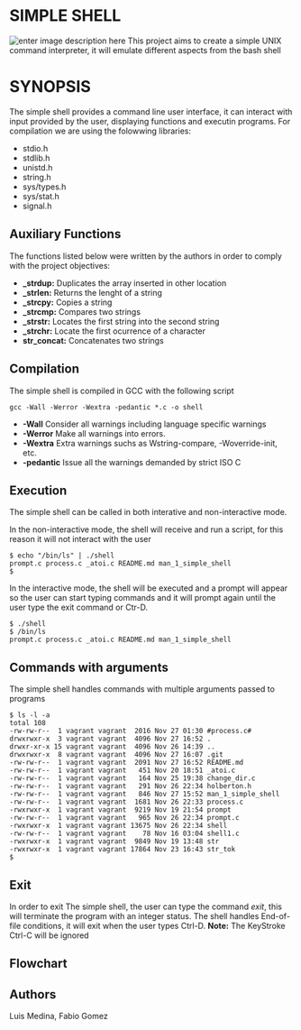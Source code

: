 # SIMPLE SHELL
![enter image description here](https://cdn.pixabay.com/photo/2013/07/13/13/41/bash-161382_960_720.png)
This project aims to create a simple UNIX command interpreter, it will emulate different aspects from the bash shell
# SYNOPSIS
The simple shell provides a command line user interface, it can interact with
input provided by the user, displaying functions and executin programs. For
compilation we are using the folowwing libraries:
 - stdio.h
 - stdlib.h
 - unistd.h
 - string.h
 - sys/types.h
 - sys/stat.h
 - signal.h

## Auxiliary Functions
The functions listed below were written by the authors in order to comply with
the project objectives:
 - **_strdup:** Duplicates the array inserted in other location
 - **_strlen:** Returns the lenght of a string
 - **_strcpy:** Copies a string
 - **_strcmp:** Compares two strings
 - **_strstr:** Locates the first string into the second string
 - **_strchr:** Locate the first ocurrence of a character
 - **str_concat:** Concatenates two strings

## Compilation
The simple shell is compiled in GCC with the following script
```
gcc -Wall -Werror -Wextra -pedantic *.c -o shell
```
 - **-Wall** Consider all warnings including language specific warnings
 - **-Werror** Make all warnings into errors.
 - **-Wextra** Extra warnings suchs as Wstring-compare, -Woverride-init, etc.
 - **-pedantic** Issue all the warnings demanded by strict ISO C

## Execution
The simple shell can be called in both interative and non-interactive mode.

In the non-interactive mode, the shell will receive and run a script, for
this reason it will not interact with the user
```
$ echo "/bin/ls" | ./shell
prompt.c process.c _atoi.c README.md man_1_simple_shell
$
```

In the interactive mode, the shell will be executed and a prompt will appear
so the user can start typing commands and it will prompt again until the user
type the exit command or Ctr-D.
```
$ ./shell
$ /bin/ls
prompt.c process.c _atoi.c README.md man_1_simple_shell
```

## Commands with arguments

The simple shell handles commands with multiple arguments passed to programs
```
$ ls -l -a
total 108
-rw-rw-r--  1 vagrant vagrant  2016 Nov 27 01:30 #process.c#
drwxrwxr-x  3 vagrant vagrant  4096 Nov 27 16:52 .
drwxr-xr-x 15 vagrant vagrant  4096 Nov 26 14:39 ..
drwxrwxr-x  8 vagrant vagrant  4096 Nov 27 16:07 .git
-rw-rw-r--  1 vagrant vagrant  2091 Nov 27 16:52 README.md
-rw-rw-r--  1 vagrant vagrant   451 Nov 20 18:51 _atoi.c
-rw-rw-r--  1 vagrant vagrant   164 Nov 25 19:38 change_dir.c
-rw-rw-r--  1 vagrant vagrant   291 Nov 26 22:34 holberton.h
-rw-rw-r--  1 vagrant vagrant   846 Nov 27 15:52 man_1_simple_shell
-rw-rw-r--  1 vagrant vagrant  1681 Nov 26 22:33 process.c
-rwxrwxr-x  1 vagrant vagrant  9219 Nov 19 21:54 prompt
-rw-rw-r--  1 vagrant vagrant   965 Nov 26 22:34 prompt.c
-rwxrwxr-x  1 vagrant vagrant 13675 Nov 26 22:34 shell
-rw-rw-r--  1 vagrant vagrant    78 Nov 16 03:04 shell1.c
-rwxrwxr-x  1 vagrant vagrant  9849 Nov 19 13:48 str
-rwxrwxr-x  1 vagrant vagrant 17864 Nov 23 16:43 str_tok
$
```
## Exit
In order to exit The simple shell, the user can type the command *exit*, this
will terminate the program with an integer status. The shell handles End-of-file
conditions, it will exit when the user types Ctrl-D.
**Note:** The KeyStroke Ctrl-C will be ignored

## Flowchart

## Authors
Luis Medina, Fabio Gomez

